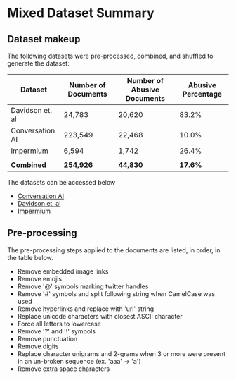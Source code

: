 # Mixed Dataset Summary

## Dataset makeup

The following datasets were pre-processed, combined, and shuffled to generate the dataset:

| Dataset          | Number of Documents | Number of Abusive Documents | Abusive Percentage |
| -------          | ------------------- | --------------------------- | ------------------ |
| Davidson et. al  |  24,783             | 20,620                      | 83.2%              |
| Conversation AI  | 223,549             | 22,468                      | 10.0%              |
| Impermium        |   6,594             |  1,742                      | 26.4%              |
|                  |                     |                             |                    |
| **Combined**     | **254,926**         | **44,830**                  | **17.6%**          |

The datasets can be accessed below

* [Conversation AI](https://www.kaggle.com/c/jigsaw-toxic-comment-classification-challenge/overview)
* [Davidson et. al](https://data.world/thomasrdavidson/hate-speech-and-offensive-language)
* [Impermium](https://www.kaggle.com/c/detecting-insults-in-social-commentary/overview)

## Pre-processing

The pre-processing steps applied to the documents are listed, in order, in the table below.

* Remove embedded image links
* Remove emojis
* Remove '@' symbols marking twitter handles
* Remove '#' symbols and split following string when CamelCase was used
* Remove hyperlinks and replace with 'url' string
* Replace unicode characters with closest ASCII character
* Force all letters to lowercase
* Remove '?' and '!' symbols
* Remove punctuation
* Remove digits
* Replace character unigrams and 2-grams when 3 or more were present in an un-broken sequence (ex. 'aaa' -> 'a')
* Remove extra space characters
